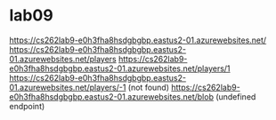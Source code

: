 # lab09
https://cs262lab9-e0h3fha8hsdgbgbp.eastus2-01.azurewebsites.net/
https://cs262lab9-e0h3fha8hsdgbgbp.eastus2-01.azurewebsites.net/players
https://cs262lab9-e0h3fha8hsdgbgbp.eastus2-01.azurewebsites.net/players/1
https://cs262lab9-e0h3fha8hsdgbgbp.eastus2-01.azurewebsites.net/players/-1 (not found)
https://cs262lab9-e0h3fha8hsdgbgbp.eastus2-01.azurewebsites.net/blob (undefined endpoint)
